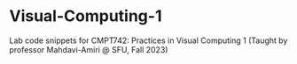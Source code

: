 # Visual-Computing-1
Lab code snippets for CMPT742: Practices in Visual Computing 1 (Taught by professor Mahdavi-Amiri @ SFU, Fall 2023)
